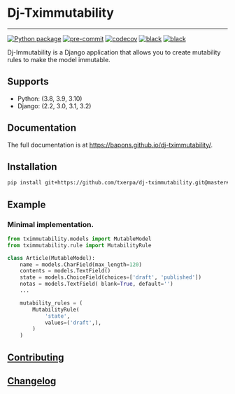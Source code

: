 # Dj-Tximmutability

---

[![Python package](https://github.com/bapons/dj-tximmutability/actions/workflows/django.yml/badge.svg)](https://github.com/bapons/dj-tximmutability/actions)
[![pre-commit](https://results.pre-commit.ci/badge/github/bapons/dj-tximmutability/master.svg)](https://results.pre-commit.ci/latest/github/bapons/dj-tximmutability/master)
[![codecov](https://codecov.io/gh/bapons/dj-tximmutability/branch/master/graph/badge.svg)](https://codecov.io/gh/bapons/dj-tximmutability/)
[![black](https://img.shields.io/badge/code%20style-black-000000.svg)](https://github.com/psf/black)
[![black](https://img.shields.io/badge/%20imports-isort-%231674b1?style=flat&labelColor=ef8336)](https://pycqa.github.io/isort/)

<!--[![pypi](https://img.shields.io/pypi/v/dj-tximmutability.svg)](https://pypi.python.org/pypi/dj-tximmutability/)-->
<!--[![Python versions](https://img.shields.io/pypi/pyversions/dj-tximmutability.svg)](https://pypi.org/project/dj-tximmutability/)-->
<!--![PyPI - Django Version](https://img.shields.io/pypi/djversions/dj-tximmutability)-->
<!--[![Python versions](https://img.shields.io/pypi/status/dj-tximmutability.svg)](https://img.shields.io/pypi/status/dj-tximmutability.svg/)-->
<!--[![Python versions](https://codecov.io/gh/marija_milicevic/dj-tximmutability/branch/master/graph/badge.svg)](https://codecov.io/gh/marija_milicevic/dj-tximmutability)-->

Dj-Immutability is a Django application that allows you to create mutability rules to make the model immutable.

## Supports

* Python: (3.8, 3.9, 3.10)
* Django: (2.2, 3.0, 3.1, 3.2)


## Documentation

The full documentation is at https://bapons.github.io/dj-tximmutability/.


## Installation

```bash
pip install git+https://github.com/txerpa/dj-tximmutability.git@master#egg=dj-tximmutability
```

## Example

### Minimal implementation.

```python
from tximmutability.models import MutableModel
from tximmutability.rule import MutabilityRule

class Article(MutableModel):
    name = models.CharField(max_length=120)
    contents = models.TextField()
    state = models.ChoiceField(choices=['draft', 'published'])
    notas = models.TextField( blank=True, default='')
    ...

    mutability_rules = (
        MutabilityRule(
            'state',
            values=('draft',),
        )
    )
```

## [Contributing]( ./CONTRIBUTING.md)
## [Changelog]( ./CHANGELOG.md)